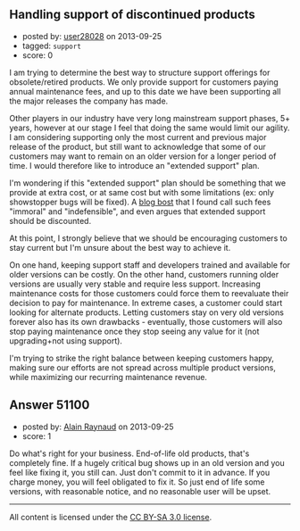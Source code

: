 ## Handling support of discontinued products

- posted by: [user28028](https://stackexchange.com/users/-1/28028-user28028) on 2013-09-25
- tagged: `support`
- score: 0

<p>I am trying to determine the best way to structure support offerings for obsolete/retired products. We only provide support for customers paying annual maintenance fees, and up to this date we have been supporting all the major releases the company has made. </p>

<p>Other players in our industry have very long mainstream support phases, 5+ years, however at our stage I feel that doing the same would limit our agility. I am considering supporting only the most current and previous major release of the product, but still want to acknowledge that some of our customers may want to remain on an older version for a longer period of time. I would therefore like to introduce an "extended support" plan.</p>

<p>I'm wondering if this "extended support" plan should be something that we provide at extra cost, or at same cost but with some limitations (ex: only showstopper bugs will be fixed). A  <a href="http://blogs.gartner.com/rob-addy/2012/03/18/are-extended-support-fees-immoral-and-indefensible/" rel="nofollow">blog bost</a> that I found call such fees "immoral" and "indefensible", and even argues that extended support should be discounted. </p>

<p>At this point, I strongly believe that we should be encouraging customers to stay current but I'm unsure about the best way to achieve it. </p>

<p>On one hand, keeping support staff and developers trained and available for older versions can be costly. On the other hand, customers running older versions are usually very stable and require less support. Increasing maintenance costs for those customers could force them to reevaluate their decision to pay for maintenance. In extreme cases, a customer could start looking for alternate products. Letting customers stay on very old versions forever also has its own drawbacks - eventually, those customers will also stop paying maintenance once they stop seeing any value for it (not upgrading+not using support).</p>

<p>I'm trying to strike the right balance between keeping customers happy, making sure our efforts are not spread across multiple product versions, while maximizing our recurring maintenance revenue.</p>



## Answer 51100

- posted by: [Alain Raynaud](https://stackexchange.com/users/-1/502-alain-raynaud) on 2013-09-25
- score: 1

<p>Do what's right for your business. End-of-life old products, that's completely fine. If a hugely critical bug shows up in an old version and you feel like fixing it, you still can. Just don't commit to it in advance. If you charge money, you will feel obligated to fix it. So just end of life some versions, with reasonable notice, and no reasonable user will be upset.</p>




---

All content is licensed under the [CC BY-SA 3.0 license](https://creativecommons.org/licenses/by-sa/3.0/).
